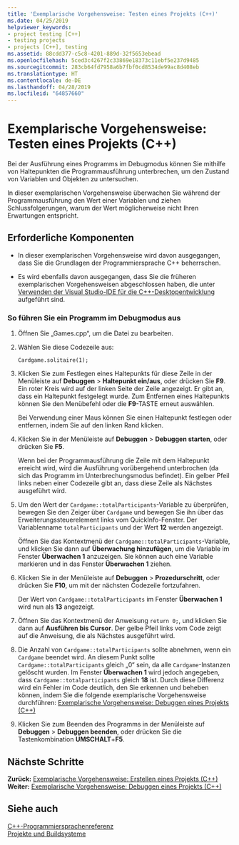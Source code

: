 ```yaml
---
title: 'Exemplarische Vorgehensweise: Testen eines Projekts (C++)'
ms.date: 04/25/2019
helpviewer_keywords:
- project testing [C++]
- testing projects
- projects [C++], testing
ms.assetid: 88cdd377-c5c8-4201-889d-32f5653ebead
ms.openlocfilehash: 5ced3c4267f2c33869e18373c11ebf5e237d9485
ms.sourcegitcommit: 283cb64fd7958a6b7fbf0cd8534de99ac8d408eb
ms.translationtype: HT
ms.contentlocale: de-DE
ms.lasthandoff: 04/28/2019
ms.locfileid: "64857660"
---
```

# <a name="walkthrough-testing-a-project-c"></a>Exemplarische Vorgehensweise: Testen eines Projekts (C++)

Bei der Ausführung eines Programms im Debugmodus können Sie mithilfe von Haltepunkten die Programmausführung unterbrechen, um den Zustand von Variablen und Objekten zu untersuchen.

In dieser exemplarischen Vorgehensweise überwachen Sie während der Programmausführung den Wert einer Variablen und ziehen Schlussfolgerungen, warum der Wert möglicherweise nicht Ihren Erwartungen entspricht.

## <a name="prerequisites"></a>Erforderliche Komponenten

- In dieser exemplarischen Vorgehensweise wird davon ausgegangen, dass Sie die Grundlagen der Programmiersprache C++ beherrschen.

- Es wird ebenfalls davon ausgegangen, dass Sie die früheren exemplarischen Vorgehensweisen abgeschlossen haben, die unter [Verwenden der Visual Studio-IDE für die C++-Desktopentwicklung](../ide/using-the-visual-studio-ide-for-cpp-desktop-development.md) aufgeführt sind.

### <a name="to-run-a-program-in-debug-mode"></a>So führen Sie ein Programm im Debugmodus aus

1. Öffnen Sie „Games.cpp“, um die Datei zu bearbeiten.

1. Wählen Sie diese Codezeile aus:

   `Cardgame.solitaire(1);`

1. Klicken Sie zum Festlegen eines Haltepunkts für diese Zeile in der Menüleiste auf **Debuggen** > **Haltepunkt ein/aus**, oder drücken Sie **F9**. Ein roter Kreis wird auf der linken Seite der Zeile angezeigt. Er gibt an, dass ein Haltepunkt festgelegt wurde. Zum Entfernen eines Haltepunkts können Sie den Menübefehl oder die **F9**-TASTE erneut auswählen.

   Bei Verwendung einer Maus können Sie einen Haltepunkt festlegen oder entfernen, indem Sie auf den linken Rand klicken.

1. Klicken Sie in der Menüleiste auf **Debuggen** > **Debuggen starten**, oder drücken Sie **F5**.

   Wenn bei der Programmausführung die Zeile mit dem Haltepunkt erreicht wird, wird die Ausführung vorübergehend unterbrochen (da sich das Programm im Unterbrechungsmodus befindet). Ein gelber Pfeil links neben einer Codezeile gibt an, dass diese Zeile als Nächstes ausgeführt wird.

1. Um den Wert der `Cardgame::totalParticipants`-Variable zu überprüfen, bewegen Sie den Zeiger über `Cardgame` und bewegen Sie ihn über das Erweiterungssteuerelement links vom QuickInfo-Fenster. Der Variablenname `totalParticipants` und der Wert **12** werden angezeigt.

   Öffnen Sie das Kontextmenü der `Cardgame::totalParticipants`-Variable, und klicken Sie dann auf **Überwachung hinzufügen**, um die Variable im Fenster **Überwachen 1** anzuzeigen. Sie können auch eine Variable markieren und in das Fenster **Überwachen 1** ziehen.

1. Klicken Sie in der Menüleiste auf **Debuggen** > **Prozedurschritt**, oder drücken Sie **F10**, um mit der nächsten Codezeile fortzufahren.

   Der Wert von `Cardgame::totalParticipants` im Fenster **Überwachen 1** wird nun als **13** angezeigt.

1. Öffnen Sie das Kontextmenü der Anweisung `return 0;`, und klicken Sie dann auf **Ausführen bis Cursor**. Der gelbe Pfeil links vom Code zeigt auf die Anweisung, die als Nächstes ausgeführt wird.

1. Die Anzahl von `Cardgame::totalParticipants` sollte abnehmen, wenn ein `Cardgame` beendet wird. An diesem Punkt sollte `Cardgame::totalParticipants` gleich „0“ sein, da alle `Cardgame`-Instanzen gelöscht wurden. Im Fenster **Überwachen 1** wird jedoch angegeben, dass `Cardgame::totalparticipants` gleich **18** ist. Durch diese Differenz wird ein Fehler im Code deutlich, den Sie erkennen und beheben können, indem Sie die folgende exemplarische Vorgehensweise durchführen: [Exemplarische Vorgehensweise: Debuggen eines Projekts (C++)](../ide/walkthrough-debugging-a-project-cpp.md)

1. Klicken Sie zum Beenden des Programms in der Menüleiste auf **Debuggen** > **Debuggen beenden**, oder drücken Sie die Tastenkombination **UMSCHALT**+**F5**.

## <a name="next-steps"></a>Nächste Schritte

**Zurück:** [Exemplarische Vorgehensweise: Erstellen eines Projekts (C++)](../ide/walkthrough-building-a-project-cpp.md)<br/>
**Weiter:** [Exemplarische Vorgehensweise: Debuggen eines Projekts (C++)](../ide/walkthrough-debugging-a-project-cpp.md)<br/>

## <a name="see-also"></a>Siehe auch

[C++-Programmiersprachenreferenz](../cpp/cpp-language-reference.md)<br/>
[Projekte und Buildsysteme](../build/projects-and-build-systems-cpp.md)<br/>
